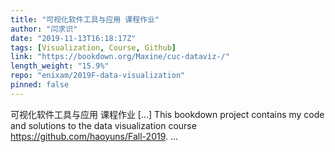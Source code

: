 ```yaml
---
title: "可视化软件工具与应用 课程作业"
author: "闫求识"
date: "2019-11-13T16:18:17Z"
tags: [Visualization, Course, Github]
link: "https://bookdown.org/Maxine/cuc-dataviz-/"
length_weight: "15.9%"
repo: "enixam/2019F-data-visualization"
pinned: false
---
```


可视化软件工具与应用 课程作业 [...] This bookdown project contains my code and solutions to the data visualization course https://github.com/haoyuns/Fall-2019. ...
